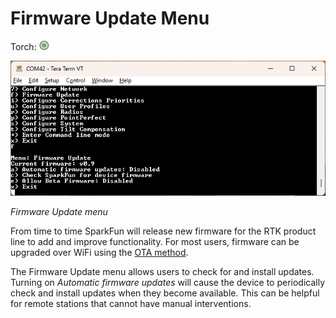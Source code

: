 # Firmware Update Menu

Torch: ![Feature Supported](img/Icons/GreenDot.png) 

![Firmware update menu](<img/Terminal/SparkFun RTK Everywhere - Firmware Update Menu.png>)

*Firmware Update menu*

From time to time SparkFun will release new firmware for the RTK product line to add and improve functionality. For most users, firmware can be upgraded over WiFi using the [OTA method](https://docs.sparkfun.com/SparkFun_RTK_Everywhere_Firmware/firmware_update/#updating-firmware-over-the-air).

The Firmware Update menu allows users to check for and install updates. Turning on *Automatic firmware updates* will cause the device to periodically check and install updates when they become available. This can be helpful for remote stations that cannot have manual interventions.

